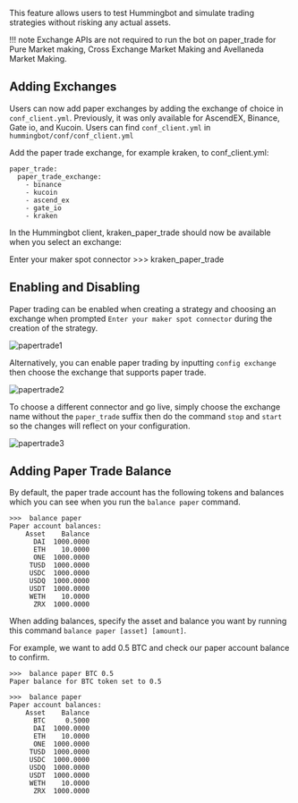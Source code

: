 This feature allows users to test Hummingbot and simulate trading strategies without risking any actual assets.

!!! note
    Exchange APIs are not required to run the bot on paper_trade for Pure Market making, Cross Exchange Market Making and Avellaneda Market Making. 


## Adding Exchanges

Users can now add paper exchanges by adding the exchange of choice in `conf_client.yml`. Previously, it was only available for AscendEX, Binance, Gate io, and Kucoin. Users can find `conf_client.yml` in `hummingbot/conf/conf_client.yml`

Add the paper trade exchange, for example kraken, to conf_client.yml:

```
paper_trade:
  paper_trade_exchange:
    - binance
    - kucoin
    - ascend_ex
    - gate_io
    - kraken
```

In the Hummingbot client, kraken_paper_trade should now be available when you select an exchange:

Enter your maker spot connector >>> kraken_paper_trade

## Enabling and Disabling

Paper trading can be enabled when creating a strategy and choosing an exchange when prompted `Enter your maker spot connector` during the creation of the strategy.

![papertrade1](/assets/img/binance_papertrade.png)

Alternatively, you can enable paper trading by inputting `config exchange` then choose the exchange that supports paper trade. 

![papertrade2](/assets/img/config_exchange.png)

To choose a different connector and go live, simply choose the exchange name without the `paper_trade` suffix then do the command `stop` and `start` so the changes will reflect on your configuration.

![papertrade3](/assets/img/papertrade_binance.png)


## Adding Paper Trade Balance

By default, the paper trade account has the following tokens and balances which you can see when you run the `balance paper` command.

```
>>>  balance paper
Paper account balances:
    Asset    Balance
      DAI  1000.0000
      ETH    10.0000
      ONE  1000.0000
     TUSD  1000.0000
     USDC  1000.0000
     USDQ  1000.0000
     USDT  1000.0000
     WETH    10.0000
      ZRX  1000.0000
```

When adding balances, specify the asset and balance you want by running this command `balance paper [asset] [amount]`.

For example, we want to add 0.5 BTC and check our paper account balance to confirm.

```
>>>  balance paper BTC 0.5
Paper balance for BTC token set to 0.5

>>>  balance paper
Paper account balances:
    Asset    Balance
      BTC     0.5000
      DAI  1000.0000
      ETH    10.0000
      ONE  1000.0000
     TUSD  1000.0000
     USDC  1000.0000
     USDQ  1000.0000
     USDT  1000.0000
     WETH    10.0000
      ZRX  1000.0000
```

